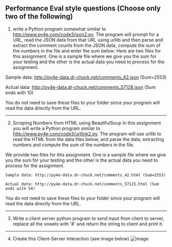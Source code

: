 ## Performance Eval style questions (Choose only two of the following) 

1.  write a Python program somewhat similar to http://www.py4e.com/code3/json2.py. 
The program will prompt for a URL, read the JSON data from that URL using urllib and 
then parse and extract the comment counts from the JSON data, 
compute the sum of the numbers in the file and enter the sum below:
Here are two files for this assignment. 
One is a sample file where we give you the sum for your testing and the other is the actual data you need to process for the assignment.
  
  Sample data: http://py4e-data.dr-chuck.net/comments_42.json (Sum=2553)
  
  Actual data: http://py4e-data.dr-chuck.net/comments_57128.json (Sum ends with 10)
  
You do not need to save these files to your folder since your program will read the data directly from the URL. 

________________________________________________________________________________________________________________________

2. Scraping Numbers from HTML using BeautifulSoup In this assignment you will write a Python program similar to http://www.py4e.com/code3/urllink2.py. The program will use urllib to read the HTML from the data files below, and parse the data, extracting numbers and compute the sum of the numbers in the file.

We provide two files for this assignment. One is a sample file where we give you the sum for your testing and the other is the actual data you need to process for the assignment.

    Sample data: http://py4e-data.dr-chuck.net/comments_42.html (Sum=2553)
    
    Actual data: http://py4e-data.dr-chuck.net/comments_57125.html (Sum ends with 54)

You do not need to save these files to your folder since your program will read the data directly from the URL. 

____________________________________________________________________________________________________________________________

3. Write a client server python program to send input from client to server, replace all the vowels with '#' and return the string to client and print it.
_________________________________________________________________________________________________________________________
4. Create this Client-Server interaction (see image below)
![image](https://user-images.githubusercontent.com/47218880/71123669-c6b20800-21a8-11ea-901c-2c58f640bede.png)

